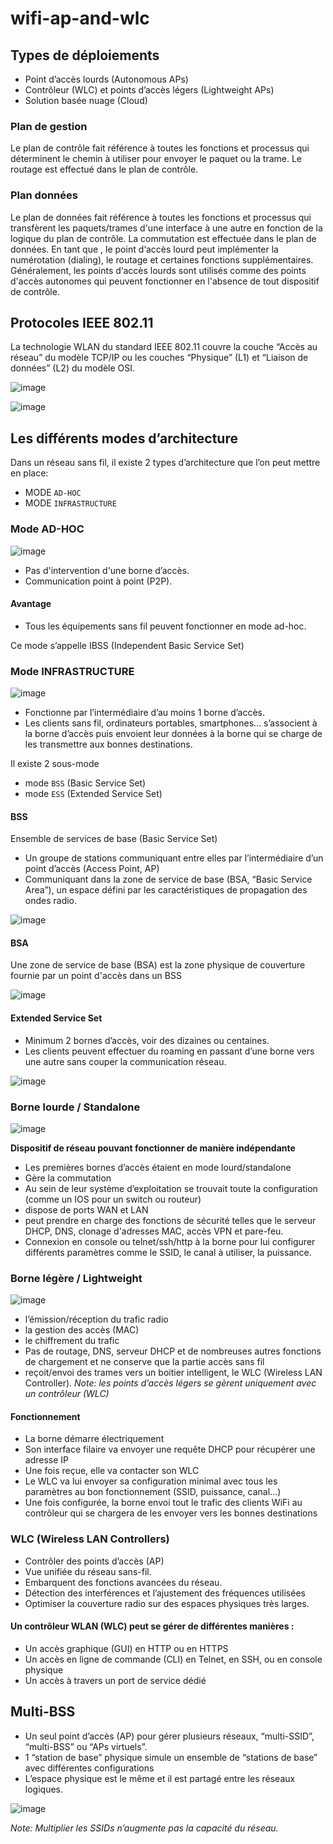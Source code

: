 # wifi-ap-and-wlc

## Types de déploiements
* Point d’accès lourds (Autonomous APs)
* Contrôleur (WLC) et points d’accès légers (Lightweight APs)
* Solution basée nuage (Cloud)

### Plan de gestion
Le plan de contrôle fait référence à toutes les fonctions et processus qui déterminent le chemin à utiliser pour envoyer le paquet ou la trame.
Le routage est effectué dans le plan de contrôle.

### Plan données
Le plan de données fait référence à toutes les fonctions et processus qui transfèrent les paquets/trames d'une interface à une autre en fonction de la logique du plan de contrôle.
La commutation est effectuée dans le plan de données.
En tant que , le point d‘accès lourd peut implémenter la numérotation (dialing), le routage et certaines fonctions supplémentaires. Généralement, les points d‘accès lourds sont utilisés comme des points d'accès autonomes qui peuvent fonctionner en l'absence de tout dispositif de contrôle.

## Protocoles IEEE 802.11
La technologie WLAN du standard IEEE 802.11 couvre la couche “Accès au réseau” du modèle TCP/IP ou les couches “Physique” (L1) et “Liaison de données” (L2) du modèle OSI.

![image](https://user-images.githubusercontent.com/83721477/169827947-d9fad851-be74-4b3c-a20e-b8a91bf4f666.png)

![image](https://user-images.githubusercontent.com/83721477/169828091-2705a45e-77c0-44b1-bd93-c9dd872533ca.png)

## Les différents modes d’architecture
Dans un réseau sans fil, il existe 2 types d’architecture que l’on peut mettre en place:

* MODE `AD-HOC`
* MODE `INFRASTRUCTURE`

### Mode AD-HOC

![image](https://user-images.githubusercontent.com/83721477/169828890-8db62f2c-0a03-486c-a3a9-7b3631972b22.png)
* Pas d'intervention d'une borne d’accès.
* Communication point à point (P2P).

#### Avantage
* Tous les équipements sans fil peuvent fonctionner en mode ad-hoc.

Ce mode s’appelle IBSS (Independent Basic Service Set)

### Mode INFRASTRUCTURE

![image](https://user-images.githubusercontent.com/83721477/169829637-387f01b6-768f-493b-aaac-460cd91ed8cc.png)

* Fonctionne par l’intermédiaire d’au moins 1 borne d’accès.
* Les clients sans fil, ordinateurs portables, smartphones… s’associent à la borne d’accès puis envoient leur données à la borne qui se charge de les transmettre aux bonnes destinations.

Il existe 2 sous-mode
* mode `BSS` (Basic Service Set)
* mode `ESS` (Extended Service Set)

#### BSS
Ensemble de services de base (Basic Service Set)
* Un groupe de stations communiquant entre elles par l’intermédiaire d’un point d’accès (Access Point, AP)
* Communiquant dans la zone de service de base (BSA, “Basic Service Area”), un espace défini par les caractéristiques de propagation des ondes radio.

![image](https://user-images.githubusercontent.com/83721477/169845255-9a757379-f562-4877-9a98-bd15d05f5cda.png)

#### BSA
Une zone de service de base (BSA) est la zone physique de couverture fournie par un point d'accès dans un BSS

![image](https://user-images.githubusercontent.com/83721477/169846061-a210e44e-a9b3-4361-b0db-c57c8e8c5b68.png)

#### Extended Service Set
* Minimum 2 bornes d’accès, voir des dizaines ou centaines.
* Les clients peuvent effectuer du roaming en passant d’une borne vers une autre sans couper la communication réseau.

![image](https://user-images.githubusercontent.com/83721477/169848565-84833aaa-ede2-4e86-8266-e696086f4459.png)

### Borne lourde / Standalone

![image](https://user-images.githubusercontent.com/83721477/169830437-8930c152-a591-4f61-b091-9796e590e3f2.png)

**Dispositif de réseau pouvant fonctionner de manière indépendante**

* Les premières bornes d’accès étaient en mode lourd/standalone
* Gère la commutation
* Au sein de leur système d’exploitation se trouvait toute la configuration (comme un IOS pour un switch ou routeur)
* dispose de ports WAN et LAN
* peut prendre en charge des fonctions de sécurité telles que le serveur DHCP, DNS, clonage d'adresses MAC, accès VPN et pare-feu.
* Connexion en console ou telnet/ssh/http à la borne pour lui configurer différents paramètres comme le SSID, le canal à utiliser, la puissance.

### Borne légère / Lightweight

![image](https://user-images.githubusercontent.com/83721477/169832050-dd4e2305-2091-49e5-95b1-9d1905c191ad.png)

* l’émission/réception du trafic radio
* la gestion des accès (MAC)
* le chiffrement du trafic
* Pas de routage, DNS, serveur DHCP et de nombreuses autres fonctions de chargement et ne conserve que la partie accès sans fil
* reçoit/envoi des trames vers un boitier intelligent, le WLC (Wireless LAN Controller).
*Note: les points d’accès légers se gèrent uniquement avec un contrôleur (WLC)*

#### Fonctionnement
* La borne démarre électriquement
* Son interface filaire va envoyer une requête DHCP pour récupérer une adresse IP
* Une fois reçue, elle va contacter son WLC
* Le WLC va lui envoyer sa configuration minimal avec tous les paramètres au bon fonctionnement (SSID, puissance, canal…)
* Une fois configurée, la borne envoi tout le trafic des clients WiFi au contrôleur qui se chargera de les envoyer vers les bonnes destinations

### WLC (Wireless LAN Controllers)
* Contrôler des points d’accès (AP)
* Vue unifiée du réseau sans-fil.
* Embarquent des fonctions avancées du réseau.
* Détection des interférences et l’ajustement des fréquences utilisées
* Optimiser la couverture radio sur des espaces physiques très larges.

#### Un contrôleur WLAN (WLC) peut se gérer de différentes manières :
* Un accès graphique (GUI) en HTTP ou en HTTPS
* Un accès en ligne de commande (CLI) en Telnet, en SSH, ou en console physique
* Un accès à travers un port de service dédié

## Multi-BSS
* Un seul point d’accès (AP) pour gérer plusieurs réseaux, “multi-SSID”, “multi-BSS” ou “APs virtuels”.
* 1 “station de base” physique simule un ensemble de “stations de base” avec différentes configurations
* L’espace physique est le même et il est partagé entre les réseaux logiques.

![image](https://user-images.githubusercontent.com/83721477/169848474-4b95e77f-ccf8-400e-b2d6-3d6faec2d1c4.png)

*Note: Multiplier les SSIDs n’augmente pas la capacité du réseau.*
